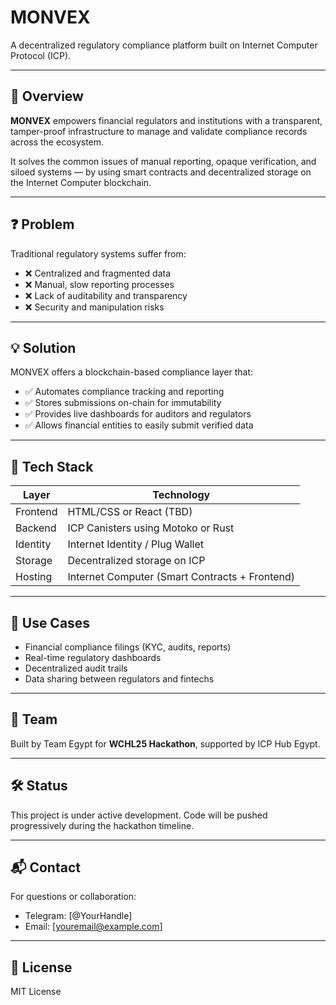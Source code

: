 # MONVEX

A decentralized regulatory compliance platform built on Internet Computer Protocol (ICP).

---

## 🚀 Overview

**MONVEX** empowers financial regulators and institutions with a transparent, tamper-proof infrastructure to manage and validate compliance records across the ecosystem.

It solves the common issues of manual reporting, opaque verification, and siloed systems — by using smart contracts and decentralized storage on the Internet Computer blockchain.

---

## ❓ Problem

Traditional regulatory systems suffer from:

- ❌ Centralized and fragmented data
- ❌ Manual, slow reporting processes
- ❌ Lack of auditability and transparency
- ❌ Security and manipulation risks

---

## 💡 Solution

MONVEX offers a blockchain-based compliance layer that:

- ✅ Automates compliance tracking and reporting
- ✅ Stores submissions on-chain for immutability
- ✅ Provides live dashboards for auditors and regulators
- ✅ Allows financial entities to easily submit verified data

---

## 🔧 Tech Stack

| Layer       | Technology             |
|-------------|------------------------|
| Frontend    | HTML/CSS or React (TBD) |
| Backend     | ICP Canisters using Motoko or Rust |
| Identity    | Internet Identity / Plug Wallet |
| Storage     | Decentralized storage on ICP |
| Hosting     | Internet Computer (Smart Contracts + Frontend) |

---

## 🧠 Use Cases

- Financial compliance filings (KYC, audits, reports)
- Real-time regulatory dashboards
- Decentralized audit trails
- Data sharing between regulators and fintechs

---

## 👥 Team

Built by Team Egypt for **WCHL25 Hackathon**, supported by ICP Hub Egypt.

---

## 🛠️ Status

This project is under active development. Code will be pushed progressively during the hackathon timeline.

---

## 📬 Contact

For questions or collaboration:
- Telegram: [@YourHandle]
- Email: [youremail@example.com]

---

## 🪪 License

MIT License
